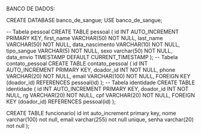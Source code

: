 BANCO DE DADOS: 

CREATE DATABASE banco_de_sangue;
USE banco_de_sangue;

-- Tabela pessoal
CREATE TABLE pessoal (
    id INT AUTO_INCREMENT PRIMARY KEY,
    first_name VARCHAR(50) NOT NULL,
    last_name VARCHAR(50) NOT NULL,
    data_nascimento VARCHAR(10) NOT NULL,
    tipo_sangue VARCHAR(5) NOT NULL,
	sexo varchar(50) NOT NULL,
    data_envio TIMESTAMP DEFAULT CURRENT_TIMESTAMP
);
-- Tabela contato_pessoal
CREATE TABLE contato_pessoal (
    id INT AUTO_INCREMENT PRIMARY KEY,
    doador_id INT NOT NULL,
    phone VARCHAR(20) NOT NULL,
    email VARCHAR(100) NOT NULL,
    FOREIGN KEY (doador_id) REFERENCES pessoal(id)
);
-- Tabela identidade
CREATE TABLE identidade (
    id INT AUTO_INCREMENT PRIMARY KEY,
    doador_id INT NOT NULL,
    rg VARCHAR(20) NOT NULL,
    cpf VARCHAR(20) NOT NULL,
    FOREIGN KEY (doador_id) REFERENCES pessoal(id)
);

CREATE TABLE funcionario(
id int auto_increment primary key,
nome varchar(100) not null,
email varchar(255) not null unique,
senha varchar(20) not null
);
